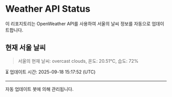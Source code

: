 
# Weather API Status

이 리포지토리는 OpenWeather API를 사용하여 서울의 날씨 정보를 자동으로 업데이트합니다.

## 현재 서울 날씨
> 서울의 현재 날씨: overcast clouds, 온도: 20.51°C, 습도: 72%

⏳ 업데이트 시간: 2025-09-18 15:17:52 (UTC)

---
자동 업데이트 봇에 의해 관리됩니다.
